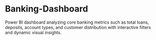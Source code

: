 # Banking-Dashboard
Power BI dashboard analyzing core banking metrics such as total loans, deposits, account types, and customer distribution with interactive filters and dynamic visual insights.
